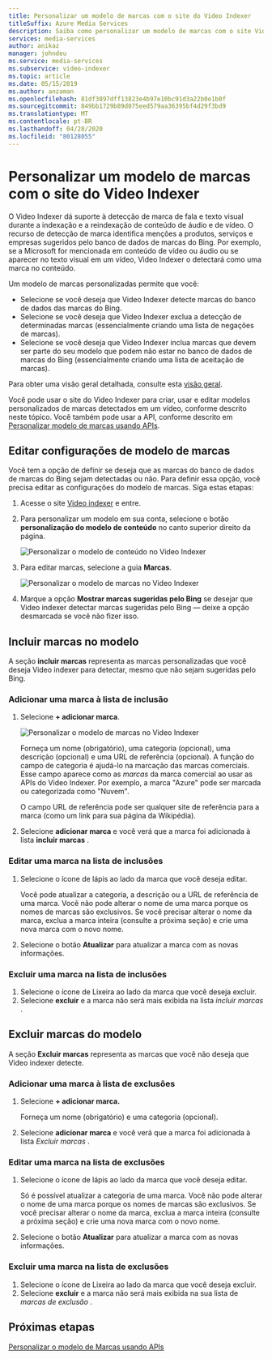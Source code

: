 ```yaml
---
title: Personalizar um modelo de marcas com o site do Video Indexer
titleSuffix: Azure Media Services
description: Saiba como personalizar um modelo de marcas com o site Video Indexer.
services: media-services
author: anikaz
manager: johndeu
ms.service: media-services
ms.subservice: video-indexer
ms.topic: article
ms.date: 05/15/2019
ms.author: anzaman
ms.openlocfilehash: 81df3897dff13823e4b97e10bc91d3a22b0e1b0f
ms.sourcegitcommit: 849bb1729b89d075eed579aa36395bf4d29f3bd9
ms.translationtype: MT
ms.contentlocale: pt-BR
ms.lasthandoff: 04/28/2020
ms.locfileid: "80128055"
---
```

# <a name="customize-a-brands-model-with-the-video-indexer-website"></a>Personalizar um modelo de marcas com o site do Video Indexer

O Video Indexer dá suporte à detecção de marca de fala e texto visual durante a indexação e a reindexação de conteúdo de áudio e de vídeo. O recurso de detecção de marca identifica menções a produtos, serviços e empresas sugeridos pelo banco de dados de marcas do Bing. Por exemplo, se a Microsoft for mencionada em conteúdo de vídeo ou áudio ou se aparecer no texto visual em um vídeo, Video Indexer o detectará como uma marca no conteúdo.

Um modelo de marcas personalizadas permite que você:

- Selecione se você deseja que Video Indexer detecte marcas do banco de dados das marcas do Bing.
- Selecione se você deseja que Video Indexer exclua a detecção de determinadas marcas (essencialmente criando uma lista de negações de marcas).
- Selecione se você deseja que Video Indexer inclua marcas que devem ser parte do seu modelo que podem não estar no banco de dados de marcas do Bing (essencialmente criando uma lista de aceitação de marcas).

Para obter uma visão geral detalhada, consulte esta [visão geral](customize-brands-model-overview.md).

Você pode usar o site do Video Indexer para criar, usar e editar modelos personalizados de marcas detectados em um vídeo, conforme descrito neste tópico. Você também pode usar a API, conforme descrito em [Personalizar modelo de marcas usando APIs](customize-brands-model-with-api.md).

## <a name="edit-brands-model-settings"></a>Editar configurações de modelo de marcas

Você tem a opção de definir se deseja que as marcas do banco de dados de marcas do Bing sejam detectadas ou não. Para definir essa opção, você precisa editar as configurações do modelo de marcas. Siga estas etapas:

1. Acesse o site [Video indexer](https://www.videoindexer.ai/) e entre.
2. Para personalizar um modelo em sua conta, selecione o botão **personalização do modelo de conteúdo** no canto superior direito da página.

   ![Personalizar o modelo de conteúdo no Video Indexer](./media/content-model-customization/content-model-customization.png)

3. Para editar marcas, selecione a guia **Marcas**.

    ![Personalizar o modelo de marcas no Video Indexer](./media/customize-brand-model/customize-brand-model.png)

4. Marque a opção **Mostrar marcas sugeridas pelo Bing** se desejar que Video indexer detectar marcas sugeridas pelo Bing — deixe a opção desmarcada se você não fizer isso.

## <a name="include-brands-in-the-model"></a>Incluir marcas no modelo

A seção **incluir marcas** representa as marcas personalizadas que você deseja Video indexer para detectar, mesmo que não sejam sugeridas pelo Bing.  

### <a name="add-a-brand-to-include-list"></a>Adicionar uma marca à lista de inclusão

1. Selecione **+ adicionar marca**.

    ![Personalizar o modelo de marcas no Video Indexer](./media/customize-brand-model/add-brand.png)

    Forneça um nome (obrigatório), uma categoria (opcional), uma descrição (opcional) e uma URL de referência (opcional).
    A função do campo de categoria é ajudá-lo na marcação das marcas comerciais. Esse campo aparece como as *marcas* da marca comercial ao usar as APIs do Video Indexer. Por exemplo, a marca "Azure" pode ser marcada ou categorizada como "Nuvem".

    O campo URL de referência pode ser qualquer site de referência para a marca (como um link para sua página da Wikipédia).

2. Selecione **adicionar marca** e você verá que a marca foi adicionada à lista **incluir marcas** .

### <a name="edit-a-brand-on-the-include-list"></a>Editar uma marca na lista de inclusões

1. Selecione o ícone de lápis ao lado da marca que você deseja editar.

    Você pode atualizar a categoria, a descrição ou a URL de referência de uma marca. Você não pode alterar o nome de uma marca porque os nomes de marcas são exclusivos. Se você precisar alterar o nome da marca, exclua a marca inteira (consulte a próxima seção) e crie uma nova marca com o novo nome.

2. Selecione o botão **Atualizar** para atualizar a marca com as novas informações.

### <a name="delete-a-brand-on-the-include-list"></a>Excluir uma marca na lista de inclusões

1. Selecione o ícone de Lixeira ao lado da marca que você deseja excluir.
2. Selecione **excluir** e a marca não será mais exibida na lista *incluir marcas* .

## <a name="exclude-brands-from-the-model"></a>Excluir marcas do modelo

A seção **Excluir marcas** representa as marcas que você não deseja que Video indexer detecte.

### <a name="add-a-brand-to-exclude-list"></a>Adicionar uma marca à lista de exclusões

1. Selecione **+ adicionar marca.**

    Forneça um nome (obrigatório) e uma categoria (opcional).

2. Selecione **adicionar marca** e você verá que a marca foi adicionada à lista *Excluir marcas* .

### <a name="edit-a-brand-on-the-exclude-list"></a>Editar uma marca na lista de exclusões

1. Selecione o ícone de lápis ao lado da marca que você deseja editar.

    Só é possível atualizar a categoria de uma marca. Você não pode alterar o nome de uma marca porque os nomes de marcas são exclusivos. Se você precisar alterar o nome da marca, exclua a marca inteira (consulte a próxima seção) e crie uma nova marca com o novo nome.

2. Selecione o botão **Atualizar** para atualizar a marca com as novas informações.

### <a name="delete-a-brand-on-the-exclude-list"></a>Excluir uma marca na lista de exclusões

1. Selecione o ícone de Lixeira ao lado da marca que você deseja excluir.
2. Selecione **excluir** e a marca não será mais exibida na sua lista de *marcas de exclusão* .

## <a name="next-steps"></a>Próximas etapas

[Personalizar o modelo de Marcas usando APIs](customize-brands-model-with-api.md)
